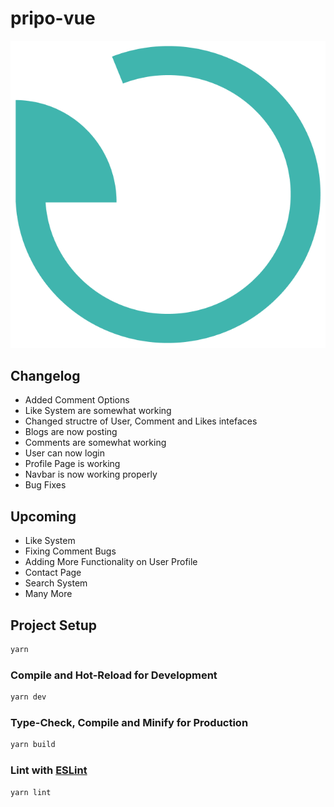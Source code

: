 # pripo-vue
![App Logo](https://github.com/cryogon/pripo/blob/main/public/icon.png?raw=true)

## Changelog
- Added Comment Options
- Like System are somewhat working
- Changed structre of User, Comment and Likes intefaces
- Blogs are now posting
- Comments are somewhat working 
- User can now login
- Profile Page is working
- Navbar is now working properly
- Bug Fixes

## Upcoming
- Like System
- Fixing Comment Bugs
- Adding More Functionality on User Profile
- Contact Page
- Search System
- Many More

## Project Setup

```sh
yarn
```

### Compile and Hot-Reload for Development

```sh
yarn dev
```

### Type-Check, Compile and Minify for Production

```sh
yarn build
```

### Lint with [ESLint](https://eslint.org/)

```sh
yarn lint
```
